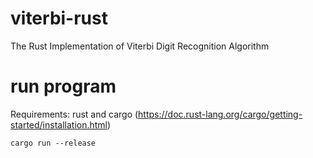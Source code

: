# viterbi-rust
The Rust Implementation of Viterbi Digit Recognition Algorithm

# run program
Requirements: rust and cargo (https://doc.rust-lang.org/cargo/getting-started/installation.html)
```
cargo run --release
```

